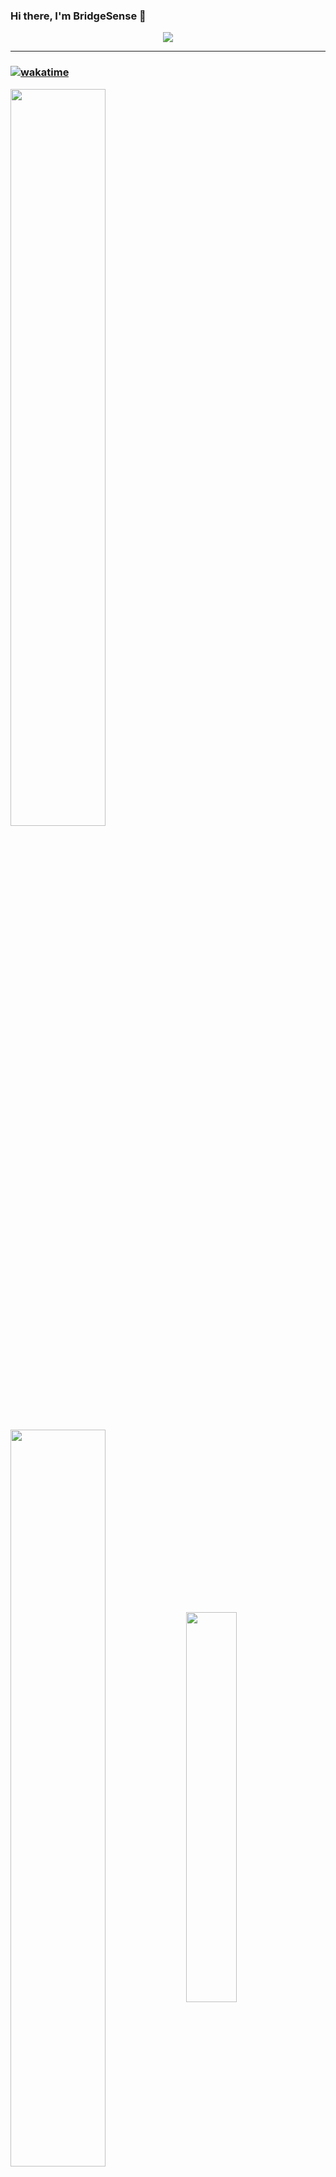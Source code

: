 
### Hi there, I'm BridgeSense 👋
<p align="center">
  <img align="center" src="https://github-readme-streak-stats.herokuapp.com?user=BridgeSenseMC&theme=dracula&hide_border=true" />
</p>

---
### [![wakatime](https://wakatime.com/badge/user/67a6a03b-e8cb-4c41-be57-29b1bca617e0.svg)](https://wakatime.com/@67a6a03b-e8cb-4c41-be57-29b1bca617e0)

<p float="left">
  <img src="https://github-readme-stats.vercel.app/api/wakatime?username=BridgeSense&theme=dracula&bg_color=10,000428,004e92&layout=compact&hide_border=True" width="55%" />
<br clear="all" />
  <img align=center src="https://github-readme-stats.vercel.app/api?username=BridgeSenseMC&count_private=true&show_icons=true&theme=dracula&bg_color=10,000428,004e92&hide_border=True" width="55%" /> 
  <img align=center src="https://github-readme-stats.vercel.app/api/top-langs/?username=BridgeSense&layout=compact&bg_color=10,000428,004e92&theme=dracula&hide_border=True" width="40%" />
</p>

